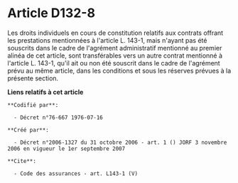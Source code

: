 # Article D132-8

Les droits individuels en cours de constitution relatifs aux contrats offrant les prestations mentionnées à l'article L.
143-1, mais n'ayant pas été souscrits dans le cadre de l'agrément administratif mentionné au premier alinéa de cet article,
sont transférables vers un autre contrat mentionné à l'article L. 143-1, qu'il ait ou non été souscrit dans le cadre de
l'agrément prévu au même article, dans les conditions et sous les réserves prévues à la présente section.

**Liens relatifs à cet article**

	**Codifié par**:

	  - Décret n°76-667 1976-07-16

	**Créé par**:

	  - Décret n°2006-1327 du 31 octobre 2006 - art. 1 () JORF 3 novembre 2006 en vigueur le 1er septembre 2007

	**Cite**:

	  - Code des assurances - art. L143-1 (V)
